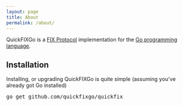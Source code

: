 ```yaml
---
layout: page
title: About
permalink: /about/
---
```


QuickFIXGo is a [FIX Protocol](http://fixtradingcommunity.org) implementation for the [Go programming language](https://golang.org/). 


## Installation

Installing, or upgrading QuickFIXGo is quite simple (assuming you've already got Go installed)

<kbd>go get github.com/quickfixgo/quickfix</kbd>
